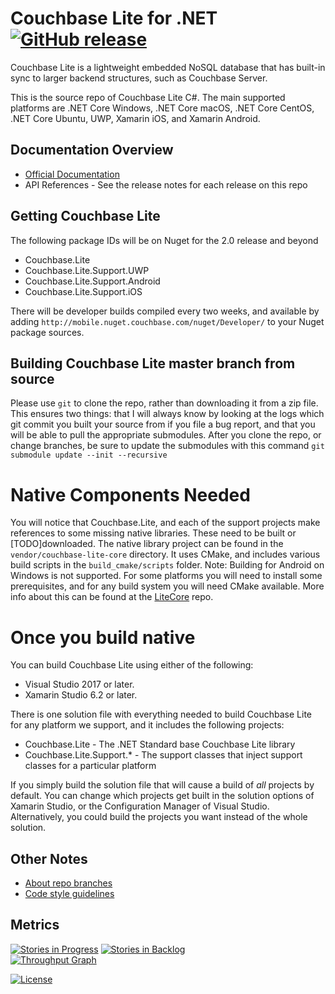 Couchbase Lite for .NET [![GitHub release](https://img.shields.io/nuget/v/Couchbase.Lite.svg?style=plastic)]() 
==================

Couchbase Lite is a lightweight embedded NoSQL database that has built-in sync to larger backend structures, such as Couchbase Server.

This is the source repo of Couchbase Lite C#.  The main supported platforms are .NET Core Windows, .NET Core macOS, .NET Core CentOS, .NET Core Ubuntu, UWP, Xamarin iOS, and Xamarin Android.

## Documentation Overview

* [Official Documentation](https://developer.couchbase.com/documentation/mobile/2.0/guides/couchbase-lite/index.html)
* API References - See the release notes for each release on this repo

## Getting Couchbase Lite

The following package IDs will be on Nuget for the 2.0 release and beyond
- Couchbase.Lite
- Couchbase.Lite.Support.UWP
- Couchbase.Lite.Support.Android
- Couchbase.Lite.Support.iOS

There will be developer builds compiled every two weeks, and available by adding `http://mobile.nuget.couchbase.com/nuget/Developer/` to your Nuget package sources.

## Building Couchbase Lite master branch from source

Please use `git` to clone the repo, rather than downloading it from a zip file.  This ensures two things:  that I will always know by looking at the logs which git commit you built your source from if you file a bug report, and that you will be able to pull the appropriate submodules.  After you clone the repo, or change branches, be sure to update the submodules with this command `git submodule update --init --recursive`

# Native Components Needed

You will notice that Couchbase.Lite, and each of the support projects make references to some missing native libraries.  These need to be built or [TODO]downloaded.  The native library project can be found in the `vendor/couchbase-lite-core` directory.  It uses CMake, and includes various build scripts in the `build_cmake/scripts` folder.  Note:  Building for Android on Windows is not supported.  For some platforms you will need to install some prerequisites, and for any build system you will need CMake available.  More info about this can be found at the [LiteCore](https://github.com/couchbase/couchbase-lite-core/) repo.

# Once you build native

You can build Couchbase Lite using either of the following:

* Visual Studio 2017 or later.
* Xamarin Studio 6.2 or later.

There is one solution file with everything needed to build Couchbase Lite for any platform we support, and it includes the following projects:

* Couchbase.Lite - The .NET Standard base Couchbase Lite library
* Couchbase.Lite.Support.* - The support classes that inject support classes for a particular platform

If you simply build the solution file that will cause a build of *all* projects by default.  You can change which projects get built in the solution options of Xamarin Studio, or the Configuration Manager of Visual Studio.  Alternatively, you could build the projects you want instead of the whole solution.

## Other Notes

* [About repo branches](https://github.com/couchbase/couchbase-lite-net/blob/master/Notes/Branches.md)
* [Code style guidelines](https://github.com/couchbase/couchbase-lite-net/blob/master/Notes/StyleGuidelines.md)

## Metrics
[![Stories in Progress](https://badge.waffle.io/couchbase/couchbase-lite-net.png?label=ready&title=In%20Progress)](https://waffle.io/couchbase/couchbase-lite-net)
[![Stories in Backlog](https://badge.waffle.io/couchbase/couchbase-lite-net.png?label=backlog&title=Backlogged)](https://waffle.io/couchbase/couchbase-lite-net)<br>
[![Throughput Graph](http://graphs.waffle.io/couchbase/couchbase-lite-net/throughput.svg)](https://waffle.io/couchbase/couchbase-lite-net/metrics)

[![License](https://img.shields.io/badge/License-Apache%202.0-blue.svg?style=plastic)](https://opensource.org/licenses/Apache-2.0)
